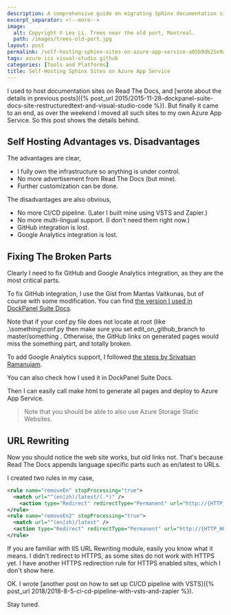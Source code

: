 ```yaml
---
description: A comprehensive guide on migrating Sphinx documentation sites from Read The Docs to Azure App Service, including GitHub integration, Google Analytics, and URL rewriting.
excerpt_separator: <!--more-->
image:
  alt: Copyright © Lex Li. Trees near the old port, Montreal.
  path: /images/trees-old-port.jpg
layout: post
permalink: /self-hosting-sphinx-sites-on-azure-app-service-a05b9db25e9a
tags: azure iis visual-studio github
categories: [Tools and Platforms]
title: Self-Hosting Sphinx Sites on Azure App Service
---
```

I used to host documentation sites on Read The Docs, and [wrote about the details in previous posts]({% post_url 2015/2015-11-28-dockpanel-suite-docs-site-restructuredtext-and-visual-studio-code %}). But finally it came to an end, as over the weekend I moved all such sites to my own Azure App Service. So this post shows the details behind.

<!--more-->

## Self Hosting Advantages vs. Disadvantages

The advantages are clear,

- I fully own the infrastructure so anything is under control.
- No more advertisement from Read The Docs (but mine).
- Further customization can be done.

The disadvantages are also obvious,

- No more CI/CD pipeline. (Later I built mine using VSTS and Zapier.)
- No more multi-lingual support. (I don't need them right now.)
- GitHub integration is lost.
- Google Analytics integration is lost.

## Fixing The Broken Parts

Clearly I need to fix GitHub and Google Analytics integration, as they are the most critical parts.

To fix GitHub integration, I use the Gist from Mantas Vaitkunas, but of course with some modification. You can find [the version I used in DockPanel Suite Docs](https://github.com/dockpanelsuite/dockpanelsuite_docs).

Note that if your conf.py file does not locate at root (like .\something\conf.py then make sure you set edit_on_github_branch to master/something . Otherwise, the GitHub links on generated pages would miss the something part, and totally broken.

To add Google Analytics support, I followed [the steps by Srivatsan Ramanujam](https://github.com/rtfd/sphinx_rtd_theme/issues/477).

You can also check how I used it in DockPanel Suite Docs.

Then I can easily call make html to generate all pages and deploy to Azure App Service.

> Note that you should be able to also use Azure Storage Static Websites.

## URL Rewriting

Now you should notice the web site works, but old links not. That's because Read The Docs appends language specific parts such as en/latest to URLs.

I created two rules in my case,

``` xml
<rule name="removeEn" stopProcessing="true">
  <match url="^(en|zh)/latest/(.*)" />
    <action type="Redirect" redirectType="Permanent" url="http://{HTTP_HOST}/{R:2}" />
</rule>
<rule name="removeEn2" stopProcessing="true">
  <match url="^(en|zh)/latest" />
  <action type="Redirect" redirectType="Permanent" url="http://{HTTP_HOST}" />
</rule>
```

If you are familiar with IIS URL Rewriting module, easily you know what it means. I didn't redirect to HTTPS, as some sites do not work with HTTPS yet. I have another HTTPS redirection rule for HTTPS enabled sites, which I don't show here.

OK. I wrote [another post on how to set up CI/CD pipeline with VSTS]({% post_url 2018/2018-8-5-ci-cd-pipeline-with-vsts-and-zapier %}).

Stay tuned.

